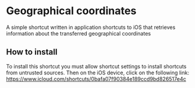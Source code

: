 # Geographical coordinates
A simple shortcut written in application shortcuts to iOS that retrieves information about the transferred geographical coordinates
## How to install
To install this shortcut you must allow shortcut settings to install shortcuts from untrusted sources. Then on the iOS device, click on the following link:
https://www.icloud.com/shortcuts/0bafa07f90384e189ccd9bd826517e4c
